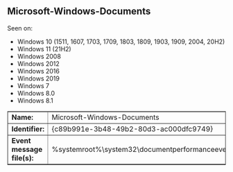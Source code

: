 ## Microsoft-Windows-Documents

Seen on:
* Windows 10 (1511, 1607, 1703, 1709, 1803, 1809, 1903, 1909, 2004, 20H2)
* Windows 11 (21H2)
* Windows 2008
* Windows 2012
* Windows 2016
* Windows 2019
* Windows 7
* Windows 8.0
* Windows 8.1

<table border="1" class="docutils">
  <tbody>
    <tr>
      <td><b>Name:</b></td>
      <td>Microsoft-Windows-Documents</td>
    </tr>
    <tr>
      <td><b>Identifier:</b></td>
      <td>{c89b991e-3b48-49b2-80d3-ac000dfc9749}</td>
    </tr>
    <tr>
      <td><b>Event message file(s):</b></td>
      <td>%systemroot%\system32\documentperformanceevents.dll</td>
    </tr>
  </tbody>
</table>

&nbsp;

